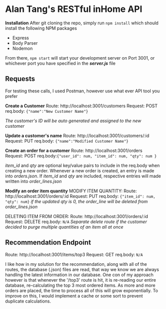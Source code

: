# Alan Tang's RESTful inHome API

**Installation**
After git cloning the repo, simply run `npm install` which should install the following NPM packages

- Express
- Body Parser
- Nodemon

From there, `npm start` will start your development server on Port 3001, or whichever port you have specified in the **_server.js_** file

## Requests

For testing these calls, I used Postman, however use what ever API tool you prefer

**Create a Customer**
Route: http://localhost:3001/customers
Request: POST
req.body: `{"name":"New Customer Name"}`

_The customer's ID will be auto generated and assigned to the new customer_

**Update a customer's name**
Route: http://localhost:3001/customers/:id
Request: PUT
req.body: `{"name":"Modified Customer Name"}`

**Create an order for a customer**
Route: http://localhost:3001/orders
Request: POST
req.body:`{"user_id": num, "item_id": num, "qty": num }`

_item_id_ and _qty_ are optional key/value pairs to include in the req.body when creating a new order. Whenever a new order is created, an entry is made into _orders.json_. If _item_id_ and _qty_ are included, respective entries will made written into _order_lines.json_

**Modify an order item quantity**
MODIFY ITEM QUANTITY:
Route: http://localhost:3001/orders/:id
Request: PUT
req.body: `{"item_id": num, "qty": num}`
_if the updated qty is 0, the order_line will be deleted from order_lines.json_

DELETING ITEM FROM ORDER:
Route: http://localhost:3001/orders/:id
Request: DELETE
req.body: `N/A`
_Separate delete route if the customer decided to purge multiple quantities of an item all at once_

## Recommendation Endpoint

Route: http://localhost:3001/items/top3
Request: GET
req.body: `N/A`

I like how in my solution for the recommendation, along with all of the routes, the database (.json) files are read, that way we know we are always handling the latest information in our database. One con of my approach however is that whenever the '/top3' route is hit, it is re-reading our entire database, re-calculating the top 3 most ordered items. As more and more orders are placed, the time to process all of this will grow exponentially. To improve on this, I would implement a cache or some sort to prevent duplicate calculations.
